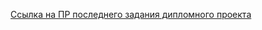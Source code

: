[Ссылка на ПР последнего задания дипломного проекта](https://github.com/MariaAnikina/java-explore-with-me/pull/5)
